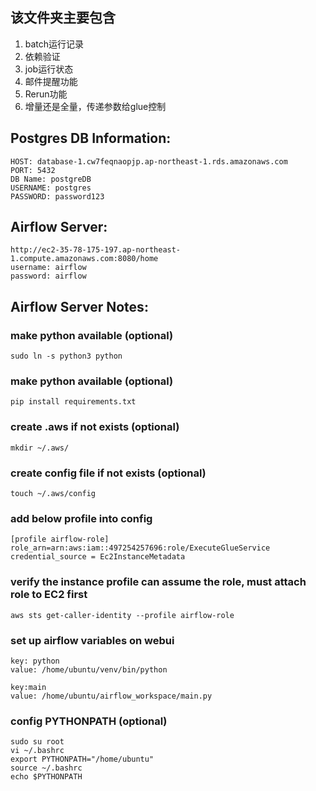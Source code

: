 ## 该文件夹主要包含
1. batch运行记录
2. 依赖验证
3. job运行状态
4. 邮件提醒功能
5. Rerun功能
6. 增量还是全量，传递参数给glue控制



## Postgres DB Information:
```
HOST: database-1.cw7feqnaopjp.ap-northeast-1.rds.amazonaws.com
PORT: 5432
DB Name: postgreDB
USERNAME: postgres
PASSWORD: password123
```

## Airflow Server:
```
http://ec2-35-78-175-197.ap-northeast-1.compute.amazonaws.com:8080/home
username: airflow
password: airflow
```

## Airflow Server Notes:
### make python available (optional)
```sudo ln -s python3 python```

### make python available (optional)
```pip install requirements.txt```

### create .aws if not exists (optional)
```
mkdir ~/.aws/
```
### create config file if not exists (optional)
```
touch ~/.aws/config
```
### add below profile into config
```
[profile airflow-role]
role_arn=arn:aws:iam::497254257696:role/ExecuteGlueService
credential_source = Ec2InstanceMetadata
```

### verify the instance profile can assume the role, must attach role to EC2 first
```
aws sts get-caller-identity --profile airflow-role
```

### set up airflow variables on webui
```
key: python
value: /home/ubuntu/venv/bin/python	

key:main
value: /home/ubuntu/airflow_workspace/main.py
```


### config PYTHONPATH (optional)
```
sudo su root
vi ~/.bashrc
export PYTHONPATH="/home/ubuntu"
source ~/.bashrc
echo $PYTHONPATH
```
